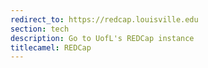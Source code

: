 ```yaml
---
redirect_to: https://redcap.louisville.edu
section: tech
description: Go to UofL's REDCap instance
titlecamel: REDCap
---
```

